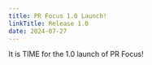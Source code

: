 ```yaml
---
title: PR Focus 1.0 Launch!
linkTitle: Release 1.0
date: 2024-07-27
---
```


It is TIME for the 1.0 launch of PR Focus!
